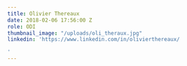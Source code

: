 ```yaml
---
title: Olivier Thereaux
date: 2018-02-06 17:56:00 Z
role: ODI
thumbnail_image: "/uploads/oli_theraux.jpg"
linkedin: 'https://www.linkedin.com/in/olivierthereaux/

'
---
```


